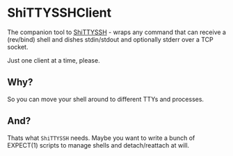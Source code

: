 # ShiTTYSSHClient

The companion tool to [ShiTTYSSH](https://github.com/tbiehn/ShiTTYSSH) - wraps any command that can receive a (rev/bind) shell and dishes stdin/stdout and optionally stderr over a TCP socket.

Just one client at a time, please.

## Why?

So you can move your shell around to different TTYs and processes.

## And?

Thats what `ShiTTYSSH` needs. Maybe you want to write a bunch of EXPECT(1) scripts to manage shells and detach/reattach at will.